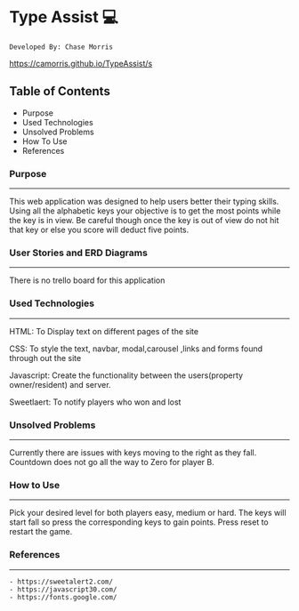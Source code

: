 # Type Assist :computer:
	Developed By: Chase Morris 
  https://camorris.github.io/TypeAssist/s
## Table of Contents

- Purpose
- Used Technologies
- Unsolved Problems
- How To Use
- References


### Purpose
------
  This web application was designed to help users better their typing skills. Using all the alphabetic keys your objective is to get the most points while the key is in view. Be careful though once the key is out of view do not hit that key or else you score will deduct five points.


### User Stories and ERD Diagrams
---
There is no trello board for this application

### Used Technologies
---


HTML: To Display text on different pages of the site

CSS: To style the text, navbar, modal,carousel ,links and forms found through out the site 

Javascript: Create the functionality between the users(property owner/resident) and server.

Sweetlaert: To notify players who won and lost

### Unsolved Problems 
---
 Currently there are issues with keys moving to the right as they fall. 
 Countdown does not go all the way to Zero for player B. 

### How to Use
---
Pick your desired level for both players easy, medium or hard. The keys will start fall so press the corresponding keys to gain points. Press reset to restart the game.

### References
---
 	- https://sweetalert2.com/
 	- https://javascript30.com/
	- https://fonts.google.com/